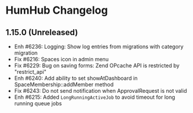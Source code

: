 HumHub Changelog
================

1.15.0 (Unreleased)
-------------------
- Enh #6236: Logging: Show log entries from migrations with category migration
- Fix #6216: Spaces icon in admin menu
- Fix #6229: Bug on saving forms: Zend OPcache API is restricted by "restrict_api"
- Enh #6240: Add ability to set showAtDashboard in SpaceMembership::addMember method 
- Fix #6243: Do not send notification when ApprovalRequest is not valid
- Enh #6215: Added `LongRunningActiveJob` to avoid timeout for long running queue jobs
